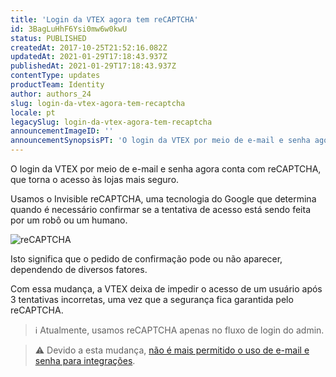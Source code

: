 ```yaml
---
title: 'Login da VTEX agora tem reCAPTCHA'
id: 3BagLuHhF6Ysi0mw6w0kwU
status: PUBLISHED
createdAt: 2017-10-25T21:52:16.082Z
updatedAt: 2021-01-29T17:18:43.937Z
publishedAt: 2021-01-29T17:18:43.937Z
contentType: updates
productTeam: Identity
author: authors_24
slug: login-da-vtex-agora-tem-recaptcha
locale: pt
legacySlug: login-da-vtex-agora-tem-recaptcha
announcementImageID: ''
announcementSynopsisPT: 'O login da VTEX por meio de e-mail e senha agora conta com reCAPTCHA'
---
```


O login da VTEX por meio de e-mail e senha agora conta com reCAPTCHA, que torna o acesso às lojas mais seguro.

Usamos o Invisible reCAPTCHA, uma tecnologia do Google que determina quando é necessário confirmar se a tentativa de acesso está sendo feita por um robô ou um humano.

![reCAPTCHA](https://images.contentful.com/alneenqid6w5/2obeayJZP6k8q8a6W68sQI/08bbf823714965fd207961a792a94f9f/reCAPTCHA.png)

Isto significa que o pedido de confirmação pode ou não aparecer, dependendo de diversos fatores.

Com essa mudança, a VTEX deixa de impedir o acesso de um usuário após 3 tentativas incorretas, uma vez que a segurança fica garantida pelo reCAPTCHA.

>ℹ️ Atualmente, usamos reCAPTCHA apenas no fluxo de login do admin.

>⚠️ Devido a esta mudança, [não é mais permitido o uso de e-mail e senha para integrações](https://help.vtex.com/pt/announcements/integracoes-com-apis-vtex-agora-precisam-de-autenticacao-por-token--7AdnXDH7AkYmuEUmmis8Es).
